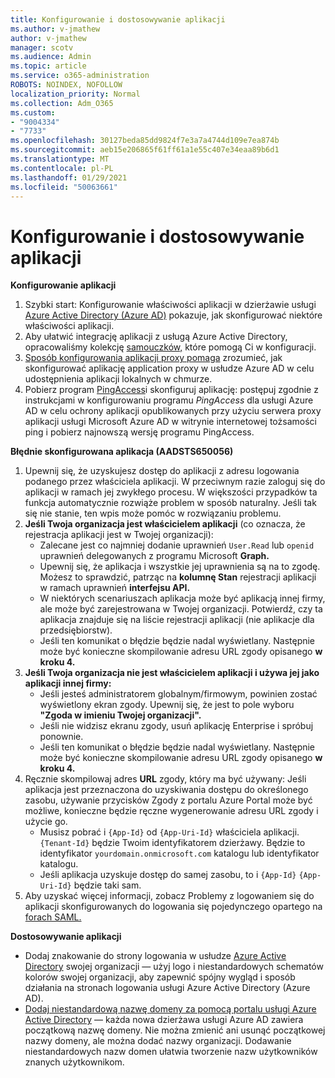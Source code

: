 ```yaml
---
title: Konfigurowanie i dostosowywanie aplikacji
ms.author: v-jmathew
author: v-jmathew
manager: scotv
ms.audience: Admin
ms.topic: article
ms.service: o365-administration
ROBOTS: NOINDEX, NOFOLLOW
localization_priority: Normal
ms.collection: Adm_O365
ms.custom:
- "9004334"
- "7733"
ms.openlocfilehash: 30127beda85dd9824f7e3a7a4744d109e7ea874b
ms.sourcegitcommit: aeb15e206865f61ff61a1e55c407e34eaa89b6d1
ms.translationtype: MT
ms.contentlocale: pl-PL
ms.lasthandoff: 01/29/2021
ms.locfileid: "50063661"
---
```

# <a name="configure-and-customize-applications"></a>Konfigurowanie i dostosowywanie aplikacji

**Konfigurowanie aplikacji**

1. Szybki start: Konfigurowanie właściwości aplikacji w dzierżawie usługi [Azure Active Directory (Azure AD)](https://docs.microsoft.com/azure/active-directory/manage-apps/add-application-portal-configure) pokazuje, jak skonfigurować niektóre właściwości aplikacji.
2. Aby ułatwić integrację aplikacji z usługą Azure Active Directory, opracowaliśmy kolekcję [samouczków,](https://docs.microsoft.com/azure/active-directory/saas-apps/tutorial-list) które pomogą Ci w konfiguracji.
3. [Sposób konfigurowania aplikacji proxy pomaga](https://docs.microsoft.com/azure/active-directory/manage-apps/application-proxy-config-how-to) zrozumieć, jak skonfigurować aplikację application proxy w usłudze Azure AD w celu udostępnienia aplikacji lokalnych w chmurze.
4. Pobierz program [PingAccess](https://docs.microsoft.com/azure/active-directory/manage-apps/application-proxy-ping-access-publishing-guide#download-pingaccess-and-configure-your-application)i skonfiguruj aplikację: postępuj zgodnie z instrukcjami w konfigurowaniu programu *PingAccess* dla usługi Azure AD w celu ochrony aplikacji opublikowanych przy użyciu serwera proxy aplikacji usługi Microsoft Azure AD w witrynie internetowej tożsamości ping i pobierz najnowszą wersję programu PingAccess.

**Błędnie skonfigurowana aplikacja (AADSTS650056)**

1. Upewnij się, że uzyskujesz dostęp do aplikacji z adresu logowania podanego przez właściciela aplikacji. W przeciwnym razie zaloguj się do aplikacji w ramach jej zwykłego procesu. W większości przypadków ta funkcja automatycznie rozwiąże problem w sposób naturalny. Jeśli tak się nie stanie, ten wpis może pomóc w rozwiązaniu problemu.
2. **Jeśli Twoja organizacja jest właścicielem aplikacji** (co oznacza, że rejestracja aplikacji jest w Twojej organizacji):
    - Zalecane jest co najmniej dodanie uprawnień `User.Read` lub `openid` uprawnień delegowanych z programu Microsoft **Graph.**
    - Upewnij się, że aplikacja i wszystkie jej uprawnienia są na to zgodę. Możesz to sprawdzić, patrząc na **kolumnę Stan** rejestracji aplikacji w ramach uprawnień **interfejsu API.**
    - W niektórych scenariuszach aplikacja może być aplikacją innej firmy, ale może być zarejestrowana w Twojej organizacji. Potwierdź, czy ta aplikacja znajduje się na liście rejestracji aplikacji (nie aplikacje dla przedsiębiorstw).
    - Jeśli ten komunikat o błędzie będzie nadal wyświetlany. Następnie może być konieczne skompilowanie adresu URL zgody opisanego **w kroku 4.**
3. **Jeśli Twoja organizacja nie jest właścicielem aplikacji i używa jej jako aplikacji innej firmy:**
    - Jeśli jesteś administratorem globalnym/firmowym, powinien zostać wyświetlony ekran zgody. Upewnij się, że jest to pole wyboru **"Zgoda w imieniu Twojej organizacji".**
    - Jeśli nie widzisz ekranu zgody, usuń aplikację Enterprise i spróbuj ponownie.
    - Jeśli ten komunikat o błędzie będzie nadal wyświetlany. Następnie może być konieczne skompilowanie adresu URL zgody opisanego **w kroku 4.**
4. Ręcznie skompilowaj adres **URL** zgody, który ma być używany: Jeśli aplikacja jest przeznaczona do uzyskiwania dostępu do określonego zasobu, używanie przycisków Zgody z portalu Azure Portal może być możliwe, konieczne będzie ręczne wygenerowanie adresu URL zgody i użycie go.
    - Musisz pobrać i `{App-Id}` od `{App-Uri-Id}` właściciela aplikacji. `{Tenant-Id}` będzie Twoim identyfikatorem dzierżawy. Będzie to identyfikator `yourdomain.onmicrosoft.com` katalogu lub identyfikator katalogu.
    - Jeśli aplikacja uzyskuje dostęp do samej zasobu, to i `{App-Id}` `{App-Uri-Id}` będzie taki sam.
5. Aby uzyskać więcej informacji, zobacz Problemy z logowaniem się do aplikacji skonfigurowanych do logowania się pojedynczego opartego na [forach SAML.](https://docs.microsoft.com/azure/active-directory/manage-apps/application-sign-in-problem-federated-sso-gallery#misconfigured-application)

**Dostosowywanie aplikacji**

- Dodaj znakowanie do strony logowania w usłudze [Azure Active Directory](https://docs.microsoft.com/azure/active-directory/fundamentals/customize-branding) swojej organizacji — użyj logo i niestandardowych schematów kolorów swojej organizacji, aby zapewnić spójny wygląd i sposób działania na stronach logowania usługi Azure Active Directory (Azure AD).
- [Dodaj niestandardową nazwę domeny za pomocą portalu usługi Azure Active Directory](https://docs.microsoft.com/azure/active-directory/fundamentals/add-custom-domain) — każda nowa dzierżawa usługi Azure AD zawiera początkową nazwę domeny. Nie można zmienić ani usunąć początkowej nazwy domeny, ale można dodać nazwy organizacji. Dodawanie niestandardowych nazw domen ułatwia tworzenie nazw użytkowników znanych użytkownikom.
